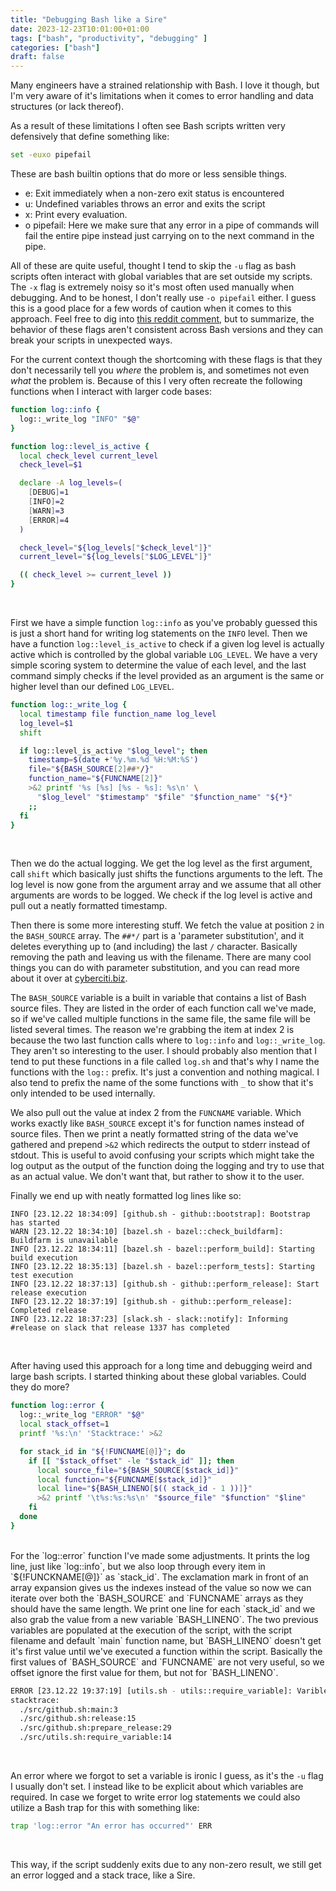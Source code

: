 ```yaml
---
title: "Debugging Bash like a Sire"
date: 2023-12-23T10:01:00+01:00
tags: ["bash", "productivity", "debugging" ]
categories: ["bash"]
draft: false
---
```


Many engineers have a strained relationship with Bash. I love it though, but I'm
very aware of it's limitations when it comes to error handling and
data structures (or lack thereof).

As a result of these limitations I often see Bash scripts written very defensively
that define something like:

```bash
set -euxo pipefail
```

These are bash builtin options that do more or less sensible things.
  - e: Exit immediately when a non-zero exit status is encountered
  - u: Undefined variables throws an error and exits the script
  - x: Print every evaluation.
  - o pipefail: Here we make sure that any error in a pipe of commands will fail
  the entire pipe instead just carrying on to the next command in the pipe.

All of these are quite useful, thought I tend to skip the `-u` flag as bash
scripts often interact with global variables that are set outside my scripts.
The `-x` flag is extremely noisy so it's most often used manually when
debugging. And to be honest, I don't really use `-o pipefail` either.
I guess this is a good place for a few words of caution when it comes to this
approach. Feel free to dig into [this reddit
comment](https://www.reddit.com/r/commandline/comments/g1vsxk/comment/fniifmk/),
but to summarize, the behavior of these flags aren't consistent across Bash
versions and they can break your scripts in unexpected ways.

For the current context though the shortcoming with these flags is that they don't necessarily tell
you *where* the problem is, and sometimes not even *what* the problem is.
Because of this I very often recreate the following functions when I interact
with larger code bases:

```bash
function log::info {
  log::_write_log "INFO" "$@"
}

function log::level_is_active {
  local check_level current_level
  check_level=$1

  declare -A log_levels=(
    [DEBUG]=1
    [INFO]=2
    [WARN]=3
    [ERROR]=4
  )

  check_level="${log_levels["$check_level"]}"
  current_level="${log_levels["$LOG_LEVEL"]}"

  (( check_level >= current_level ))
}
```

</br>

First we have a simple function `log::info` as you've probably guessed this is
just a short hand for writing log statements on the `INFO` level. Then we have a
function `log::level_is_active` to check if a given log level is actually active
which is controlled by the global variable `LOG_LEVEL`. We have a very simple
scoring system to determine the value of each level, and the last command simply
checks if the level provided as an argument is the same or higher level than our
defined `LOG_LEVEL`.

```bash
function log::_write_log {
  local timestamp file function_name log_level
  log_level=$1
  shift

  if log::level_is_active "$log_level"; then
    timestamp=$(date +'%y.%m.%d %H:%M:%S')
    file="${BASH_SOURCE[2]##*/}"
    function_name="${FUNCNAME[2]}"
    >&2 printf '%s [%s] [%s - %s]: %s\n' \
      "$log_level" "$timestamp" "$file" "$function_name" "${*}"
    ;;
  fi
}
```
</br>

Then we do the actual logging. We get the log level as the first argument, call
`shift` which basically just shifts the functions arguments to the left. The log level is
now gone from the argument array and we assume that all other arguments are words
to be logged. We check if the log level is active and pull out a neatly
formatted timestamp.

Then there is some more interesting stuff. We fetch the value at position `2` in
the `BASH_SOURCE` array. The `##*/` part is a 'parameter substitution', and
it deletes everything up to (and including) the last `/` character. Basically removing the path
and leaving us with the filename. There are many cool things you can do with
parameter substitution, and you can read more about it over at
[cyberciti.biz](https://www.cyberciti.biz/tips/bash-shell-parameter-substitution-2.html).

The `BASH_SOURCE` variable is a built in variable that contains a list of Bash
source files. They are listed in the order of each function call we've made, so
if we've called multiple functions in the same file, the same file will be
listed several times. The reason we're grabbing the item at index 2 is because the
two last function calls where to `log::info` and `log::_write_log`. They aren't
so interesting to the user. I should probably also mention that I tend to put
these functions in a file called `log.sh` and that's why I name the
functions with the `log::` prefix. It's just a convention and nothing magical. I
also tend to prefix the name of the some functions with `_` to show that it's only
intended to be used internally.

We also pull out the value at index 2 from the `FUNCNAME` variable. Which
works exactly like `BASH_SOURCE` except it's for function names instead of
source files. Then we print a neatly formatted string of the data we've gathered
and prepend `>&2` which redirects the output to stderr instead of stdout.
This is useful to avoid confusing your scripts which might take the log output
as the output of the function doing the logging and try to use that as an
actual value. We don't want that, but rather to show it to the user.

Finally we end up with neatly formatted log lines like so:

```
INFO [23.12.22 18:34:09] [github.sh - github::bootstrap]: Bootstrap has started
WARN [23.12.22 18:34:10] [bazel.sh - bazel::check_buildfarm]: Buildfarm is unavailable
INFO [23.12.22 18:34:11] [bazel.sh - bazel::perform_build]: Starting build execution
INFO [23.12.22 18:35:13] [bazel.sh - bazel::perform_tests]: Starting test execution
INFO [23.12.22 18:37:13] [github.sh - github::perform_release]: Start release execution
INFO [23.12.22 18:37:19] [github.sh - github::perform_release]: Completed release
INFO [23.12.22 18:37:23] [slack.sh - slack::notify]: Informing #release on slack that release 1337 has completed
```
</br>

After having used this approach for a long time and debugging weird and
large bash scripts. I started thinking about these global variables. Could they
do more?

```bash
function log::error {
  log::_write_log "ERROR" "$@"
  local stack_offset=1
  printf '%s:\n' 'Stacktrace:' >&2

  for stack_id in "${!FUNCNAME[@]}"; do
    if [[ "$stack_offset" -le "$stack_id" ]]; then
      local source_file="${BASH_SOURCE[$stack_id]}"
      local function="${FUNCNAME[$stack_id]}"
      local line="${BASH_LINENO[$(( stack_id - 1 ))]}"
      >&2 printf '\t%s:%s:%s\n' "$source_file" "$function" "$line"
    fi
  done
}
```
</br>
For the `log::error` function I've made some adjustments. It prints the log
line, just like `log::info`, but we also loop through every item in
`${!FUNCKNAME[@]}` as `stack_id`. The exclamation mark in front of an array
expansion gives us the indexes instead of the value so now we can iterate over
both the `BASH_SOURCE` and `FUNCNAME` arrays as they should have the same length.
We print one line for each `stack_id` and we also grab the value from a new
variable `BASH_LINENO`. The two previous variables are populated at the
execution of the script, with the script filename and default `main` function name, but
`BASH_LINENO` doesn't get it's first value until we've executed a function
within the script. Basically the first values of `BASH_SOURCE` and `FUNCNAME`
are not very useful, so we offset ignore the first value for them, but not for
`BASH_LINENO`.

```bash
ERROR [23.12.22 19:37:19] [utils.sh - utils::require_variable]: Varible GITHUB_TOKEN was required, but is empty
stacktrace:
  ./src/github.sh:main:3
  ./src/github.sh:release:15
  ./src/github.sh:prepare_release:29
  ./src/utils.sh:require_variable:14
```
</br>

An error where we forgot to set a variable is ironic I guess, as it's the `-u`
flag I usually don't set. I instead like to be explicit about which variables
are required. In case we forget to write error log statements we
could also utilize a Bash trap for this with something like:

```bash
trap 'log::error "An error has occurred"' ERR
```
</br>

This way, if the script suddenly exits due to any non-zero result, we still get
an error logged and a stack trace, like a Sire.
